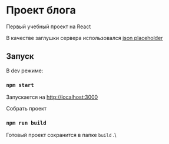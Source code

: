# Проект блога

Первый учебный проект на React

В качестве заглушки сервера использовался [json placeholder](https://jsonplaceholder.typicode.com/)

## Запуск
В dev режиме:
### `npm start`

Запускается на [http://localhost:3000](http://localhost:3000)

Собрать проект 
### `npm run build`

Готовый проект сохранится в папке `build` .\